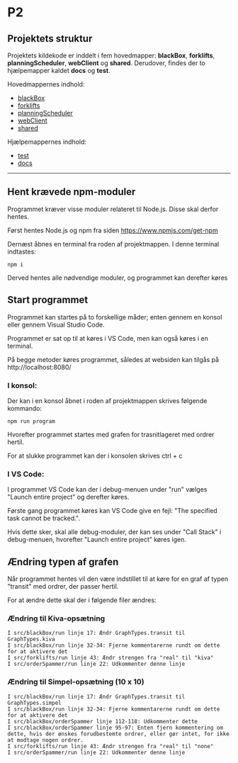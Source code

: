 # P2

## Projektets struktur 
Projektets kildekode er inddelt i fem hovedmapper: **blackBox**, **forklifts**, **planningScheduler**, **webClient** og **shared**.
Derudover, findes der to hjælpemapper kaldet **docs** og **test**. 

Hovedmappernes indhold:
- [blackBox](./src/blackBox/)
- [forklifts](./src/forklifts/)
- [planningScheduler](./src/planningScheduler/)
- [webClient](./src/webClient/)
- [shared](./src/shared/)

Hjælpemappernes indhold:
- [test](./test/)
- [docs](./docs/)

---

## Hent krævede npm-moduler
Programmet kræver visse moduler relateret til Node.js. Disse skal derfor hentes.

Først hentes Node.js og npm fra siden https://www.npmjs.com/get-npm

Dernæst åbnes en terminal fra roden af projektmappen. I denne terminal indtastes:
```
npm i 
```
Derved hentes alle nødvendige moduler, og programmet kan derefter køres

## Start programmet
Programmet kan startes på to forskellige måder; enten gennem en konsol eller gennem Visual Studio Code. 

Programmet er sat op til at køres i VS Code, men kan også køres i en terminal. 

På begge metoder køres programmet, således at websiden kan tilgås på http://localhost:8080/

### I konsol: 
Der kan i en konsol åbnet i roden af projektmappen skrives følgende kommando:
```
npm run program
```
Hvorefter programmet startes med grafen for trasnitlageret med ordrer hertil. 

For at slukke programmet kan der i konsolen skrives ctrl + c

### I VS Code:
I programmet VS Code kan der i debug-menuen under "run" vælges "Launch entire project" og derefter køres.

Første gang programmet køres kan VS Code give en fejl: "The specified task cannot be tracked.".

Hvis dette sker, skal alle debug-moduler, der kan ses under "Call Stack" i debug-menuen, hvorefter "Launch entire project" køres igen.


## Ændring typen af grafen
Når programmet hentes vil den være indstillet til at køre for en graf af typen "transit" med ordrer, der passer hertil.

For at ændre dette skal der i følgende filer ændres:

### Ændring til Kiva-opsætning
```
I src/blackBox/run linje 17: Ændr GraphTypes.transit til GraphTypes.kiva
I src/blackBox/run linje 32-34: Fjerne kommentarerne rundt om dette for at aktivere det
I src/forklifts/run linje 43: Ændr strengen fra "real" til "kiva"
I src/orderSpammer/run linje 22: Udkommenter denne linje
```
### Ændring til Simpel-opsætning (10 x 10)
```
I src/blackBox/run linje 17: Ændr GraphTypes.transit til GraphTypes.simpel
I src/blackBox/run linje 32-34: Fjerne kommentarerne rundt om dette for at aktivere det
I src/blackBox/orderSpammer linje 112-118: Udkommenter dette
I src/blackBox/orderSpammer linje 95-97: Enten fjern kommentering om dette, hvis der ønskes forudbestemte ordrer, eller gør intet, for ikke at modtage nogen ordrer. 
I src/forklifts/run linje 43: Ændr strengen fra "real" til "none"
I src/orderSpammer/run linje 22: Udkommenter denne linje
```

